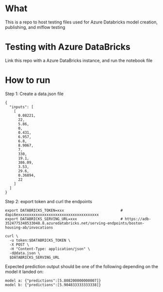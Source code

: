 # What
This is a repo to host testing files used for Azure Databricks model creation, publishing, and mlflow testing 

# Testing with Azure DataBricks
Link this repo with a Azure DataBricks instance, and run the notebook file

# How to run
Step 1: Create a data.json file
```
{
  "inputs": [
    [
      0.08221,
      22,
      5.86,
      0,
      0.431,
      6.957,
      6.8,
      8.9067,
      7,
      330,
      19.1,
      386.09,
      3.53,
      29.6,
      0.36894,
      22
    ]
  ]
}
```

Step 2: export token and curl the endpoints
```
export DATABRICKS_TOKEN=xxx                          # dapi6exxxxxxxxxxxxxxxxxxxxxxxxxxxxxxxxxxxxx
export DATABRICKS_SERVING_URL=xxx                    # https://adb-3524775348533048.8.azuredatabricks.net/serving-endpoints/boston-housing-ab/invocations

curl \
  -u token:$DATABRICKS_TOKEN \
  -X POST \
  -H "Content-Type: application/json" \
  -d@data.json \
  $DATABRICKS_SERVING_URL
```

Expected prediction output should be one of the following depending on the model it landed on:
```
model a: {"predictions":[5.808200000000007]}
model b: {"predictions":[5.904833333333338]}
```
